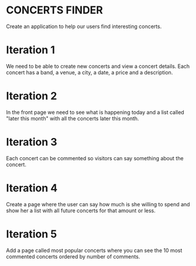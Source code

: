 # CONCERTS FINDER

Create an application to help our users find interesting concerts.

# Iteration 1
We need to be able to create new concerts and view a concert details.
Each concert has a band, a venue, a city, a date, a price and a description.

# Iteration 2
In the front page we need to see what is happening today and a list called "later this month" with all the concerts later this month.

# Iteration 3
Each concert can be commented so visitors can say something about the concert.

# Iteration 4
Create a page where the user can say how much is she willing to spend and show her a list with all future concerts for that amount or less. 

# Iteration 5
Add a page called most popular concerts where you can see the 10 most commented concerts ordered by number of comments.
